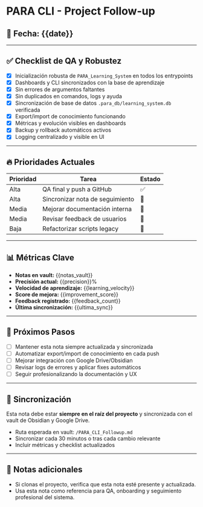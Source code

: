 # PARA CLI - Project Follow-up

## 📅 Fecha: {{date}}

---

## ✅ Checklist de QA y Robustez
- [x] Inicialización robusta de `PARA_Learning_System` en todos los entrypoints
- [x] Dashboards y CLI sincronizados con la base de aprendizaje
- [x] Sin errores de argumentos faltantes
- [x] Sin duplicados en comandos, logs y ayuda
- [x] Sincronización de base de datos `.para_db/learning_system.db` verificada
- [x] Export/import de conocimiento funcionando
- [x] Métricas y evolución visibles en dashboards
- [x] Backup y rollback automáticos activos
- [x] Logging centralizado y visible en UI

---

## 🔥 Prioridades Actuales
| Prioridad | Tarea                                    | Estado  |
|-----------|------------------------------------------|---------|
| Alta      | QA final y push a GitHub                 | ✅      |
| Alta      | Sincronizar nota de seguimiento          | 🔄      |
| Media     | Mejorar documentación interna            | 🔄      |
| Media     | Revisar feedback de usuarios             | 🔄      |
| Baja      | Refactorizar scripts legacy              | 🔄      |

---

## 📊 Métricas Clave
- **Notas en vault:** {{notas_vault}}
- **Precisión actual:** {{precision}}%
- **Velocidad de aprendizaje:** {{learning_velocity}}
- **Score de mejora:** {{improvement_score}}
- **Feedback registrado:** {{feedback_count}}
- **Última sincronización:** {{ultima_sync}}

---

## 🚀 Próximos Pasos
- [ ] Mantener esta nota siempre actualizada y sincronizada
- [ ] Automatizar export/import de conocimiento en cada push
- [ ] Mejorar integración con Google Drive/Obsidian
- [ ] Revisar logs de errores y aplicar fixes automáticos
- [ ] Seguir profesionalizando la documentación y UX

---

## 🔄 Sincronización
Esta nota debe estar **siempre en el raíz del proyecto** y sincronizada con el vault de Obsidian y Google Drive.

- Ruta esperada en vault: `/PARA_CLI_Followup.md`
- Sincronizar cada 30 minutos o tras cada cambio relevante
- Incluir métricas y checklist actualizados

---

## 📝 Notas adicionales
- Si clonas el proyecto, verifica que esta nota esté presente y actualizada.
- Usa esta nota como referencia para QA, onboarding y seguimiento profesional del sistema. 